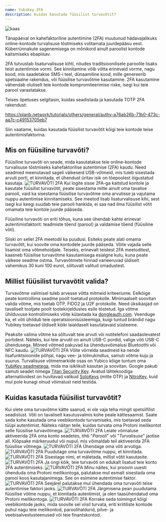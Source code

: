 ```yaml
---
name: YubiKey 2FA
description: Kuidas kasutada füüsilist turvavõtit?
---
```

![kaas](assets/cover.webp)

Tänapäeval on kahefaktoriline autentimine (2FA) muutunud hädavajalikuks online-kontode turvalisuse tõstmiseks volitamata juurdepääsu eest. Küberrünnakute sagenemisega on mõnikord ainult paroolist kontode kaitsmiseks ebapiisav.

2FA tutvustab lisaturvalisuse kihti, nõudes traditsioonilisele paroolile lisaks teist autentimise vormi. See kinnitamine võib võtta erinevaid vorme, nagu kood, mis saadetakse SMS-i teel, dünaamiline kood, mille genereerib spetsiaalne rakendus, või füüsilise turvavõtme kasutamine. 2FA kasutamine vähendab oluliselt teie kontode kompromiteerimise riske, isegi kui teie parool varastatakse.

Teises õpetuses selgitasin, kuidas seadistada ja kasutada TOTP 2FA rakendust:

https://planb.network/tutorials/others/general/authy-a76ab26b-71b0-473c-aa7c-c49153705eb7

Siin vaatame, kuidas kasutada füüsilist turvavõtit kõigi teie kontode teise autentimisfaktorina.

## Mis on füüsiline turvavõti?

Füüsiline turvavõti on seade, mida kasutatakse teie online-kontode turvalisuse tõstmiseks kahefaktorilise autentimise (2FA) kaudu. Need seadmed meenutavad sageli väikeseid USB-võtmeid, mis tuleb sisestada arvuti porti, et kinnitada, et ühendust üritav isik on tõepoolest õigustatud kasutaja.
![TURVAVÕTI 2FA](assets/notext/01.webp)
Kui logite sisse 2FA-ga kaitstud kontole ja kasutate füüsilist turvavõtit, peate sisestama mitte ainult oma tavalise parooli, vaid ka sisestama füüsilise turvavõtme oma arvutisse ja vajutama nuppu autentimise kinnitamiseks. See meetod lisab lisaturvalisuse kihi, sest isegi kui keegi suudab teie parooli hankida, ei saa nad ilma füüsilist võtit omamata teie kontole juurde pääseda.

Füüsiline turvavõti on eriti tõhus, kuna see ühendab kahte erinevat autentimisfaktorit: teadmiste tõend (parool) ja valdamise tõend (füüsiline võti).

Siiski on sellel 2FA meetodil ka puudusi. Esiteks peate alati omama turvavõtit, kui soovite oma kontodele juurde pääseda. Võite vajada selle lisamist oma võtmehoidjale. Teiseks, erinevalt teistest 2FA meetoditest, kaasneb füüsilise turvavõtme kasutamisega esialgne kulu, kuna peate väikese seadme ostma. Turvavõtmete hinnad varieeruvad üldiselt vahemikus 30 kuni 100 eurot, sõltuvalt valitud omadustest.

## Millist füüsilist turvavõtit valida?

Turvavõtme valimisel tuleb arvesse võtta mitmeid kriteeriume.
Eelkõige peate kontrollima seadme poolt toetatud protokolle. Minimaalselt soovitan valida võtme, mis toetab OTP, FIDO2 ja U2F protokolle. Need üksikasjad on tavaliselt tootjate poolt tootekirjeldustes esile tõstetud. Iga võtme ühilduvuse kontrollimiseks võite külastada ka [dongleauth.com](https://www.dongleauth.com/dongles/).
Veenduge ka, et võti ühildub teie operatsioonisüsteemiga, kuigi tuntud brändid nagu Yubikey toetavad üldiselt kõiki laialdaselt kasutatavaid süsteeme.

Peaksite valima võtme ka sõltuvalt teie arvuti või nutitelefoni saadaolevatest portidest. Näiteks, kui teie arvutil on ainult USB-C pordid, valige võti USB-C ühendusega. Mõned võtmed pakuvad ka ühendusvõimalusi Bluetoothi või NFC kaudu.
![TURVAVÕTI 2FA](assets/notext/02.webp)
Võite võrrelda seadmeid ka nende lisafunktsioonide põhjal, nagu vee- ja tolmukindlus, samuti võtme kuju ja suurus.
Turvalisuse võtmemarkide osas on Yubico kõige tuntum oma [YubiKey seadmetega](https://www.yubico.com/), mida ma isiklikult kasutan ja soovitan. Google pakub samuti seadet nimega [Titan Security Key](https://store.google.com/fr/product/titan_security_key). Avatud lähtekoodiga alternatiividest on huvitavad valikud [SoloKeys](https://solokeys.com/) (mitte OTP) ja [NitroKey](https://www.nitrokey.com/products/nitrokeys), kuid mul pole kunagi olnud võimalust neid testida.
## Kuidas kasutada füüsilist turvavõtit?

Kui olete oma turvavõtme kätte saanud, ei ole vaja teha mingit spetsiifilist seadistust. Võti on tavaliselt kasutusvalmis kohe peale kättesaamist. Saate seda kohe kasutada oma veebikontode turvamiseks, mis toetavad seda tüüpi autentimist. Näiteks näitan teile, kuidas turvata oma Protoni meilikontot selle füüsilise turvavõtmega.
![TURVAVÕTI 2FA](assets/notext/03.webp)
Leiate võimaluse aktiveerida 2FA oma konto seadetes, tihti "*Parooli*" või "*Turvalisuse*" jaotise all. Klõpsake märkeruudul või nupul, mis võimaldab teil aktiveerida 2FA füüsilise võtmega.
![TURVAVÕTI 2FA](assets/notext/04.webp)
Ühendage oma võti arvutiga.
![TURVAVÕTI 2FA](assets/notext/05.webp)
Puudutage oma turvavõtme nuppu, et kinnitada.
![TURVAVÕTI 2FA](assets/notext/06.webp)
Sisestage nimi, et mäletada, millist võtit kasutasite.
![TURVAVÕTI 2FA](assets/notext/07.webp)
Ja ongi kõik, teie turvavõti on edukalt lisatud teie konto 2FA autentimiseks.
![TURVAVÕTI 2FA](assets/notext/08.webp)
Minu näites, kui proovin uuesti ühenduda oma Protoni meilikontoga, palutakse mul esmalt sisestada oma parool koos kasutajanimega. See on esimene autentimise faktor.
![TURVAVÕTI 2FA](assets/notext/09.webp)
Seejärel palutakse mul ühendada oma turvavõti teise autentimise faktori jaoks.
![TURVAVÕTI 2FA](assets/notext/10.webp)
Järgmisena pean puudutama füüsilise võtme nuppu, et kinnitada autentimist, ja olen taasühendatud oma Protoni meilikontoga.
![TURVAVÕTI 2FA](assets/notext/11.webp)
Korrake seda toimingut kõigi veebikontode jaoks, mida soovite sel viisil turvata, eriti kriitiliste kontode puhul nagu teie meilikontod, paroolihaldurid, pilve- ja veebisalvestusteenused või teie finantskontod.